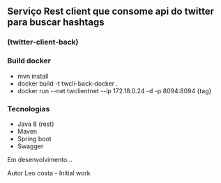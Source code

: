 ## Serviço Rest client que consome api do twitter para buscar hashtags
### (twitter-client-back)

### Build docker
- mvn install
- docker build -t twcli-back-docker .
- docker run --net twclientnet --ip 172.18.0.24 -d -p 8094:8094 {tag}

### Tecnologias

- Java 8 (rest)
- Maven
- Spring boot
- Swagger

Em desenvolvimento...

Autor
Leo costa - Initial work 
